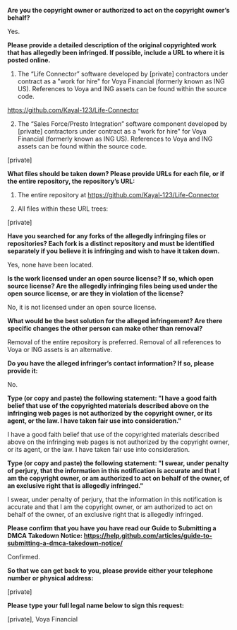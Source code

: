 **Are you the copyright owner or authorized to act on the copyright owner’s behalf?**

Yes.

**Please provide a detailed description of the original copyrighted work that has allegedly been infringed. If possible, include a URL to where it is posted online.**

1. The “Life Connector” software developed by [private] contractors under contract as a "work for hire" for Voya Financial (formerly known as ING US). References to Voya and ING assets can be found within the source code.

https://github.com/Kayal-123/Life-Connector

2. The “Sales Force/Presto Integration” software component developed by [private] contractors under contract as a "work for hire" for Voya Financial (formerly known as ING US). References to Voya and ING assets can be found within the source code.

[private]

**What files should be taken down? Please provide URLs for each file, or if the entire repository, the repository’s URL:**

1. The entire repository at https://github.com/Kayal-123/Life-Connector

2. All files within these URL trees:

[private]

**Have you searched for any forks of the allegedly infringing files or repositories? Each fork is a distinct repository and must be identified separately if you believe it is infringing and wish to have it taken down.**

Yes, none have been located.

**Is the work licensed under an open source license? If so, which open source license? Are the allegedly infringing files being used under the open source license, or are they in violation of the license?**

No, it is not licensed under an open source license.

**What would be the best solution for the alleged infringement? Are there specific changes the other person can make other than removal?**

Removal of the entire repository is preferred. Removal of all references to Voya or ING assets is an alternative.

**Do you have the alleged infringer’s contact information? If so, please provide it:**

No.

**Type (or copy and paste) the following statement: "I have a good faith belief that use of the copyrighted materials described above on the infringing web pages is not authorized by the copyright owner, or its agent, or the law. I have taken fair use into consideration."**

I have a good faith belief that use of the copyrighted materials described above on the infringing web pages is not authorized by the copyright owner, or its agent, or the law. I have taken fair use into consideration.

**Type (or copy and paste) the following statement: "I swear, under penalty of perjury, that the information in this notification is accurate and that I am the copyright owner, or am authorized to act on behalf of the owner, of an exclusive right that is allegedly infringed."**

I swear, under penalty of perjury, that the information in this notification is accurate and that I am the copyright owner, or am authorized to act on behalf of the owner, of an exclusive right that is allegedly infringed.

**Please confirm that you have you have read our Guide to Submitting a DMCA Takedown Notice: https://help.github.com/articles/guide-to-submitting-a-dmca-takedown-notice/**

Confirmed.

**So that we can get back to you, please provide either your telephone number or physical address:**

[private]

**Please type your full legal name below to sign this request:**

[private], Voya Financial
